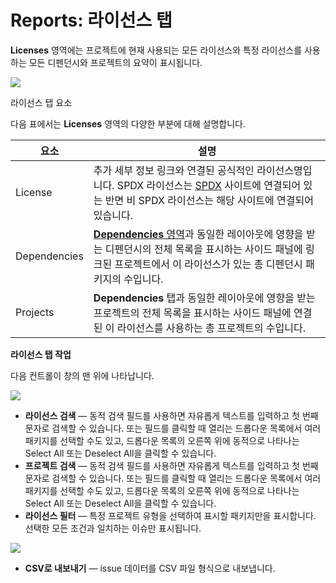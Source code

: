 # Reports: 라이선스 탭

**Licenses** 영역에는 프로젝트에 현재 사용되는 모든 라이선스와 특정 라이선스를 사용하는 모든 디펜던시와 프로젝트의 요약이 표시됩니다.

![](../../../.gitbook/assets/uuid-a6504677-415d-2241-f92c-f7c028795e7f-en.png)

라이선스 탭 요소

다음 표에서는 **Licenses** 영역의 다양한 부분에 대해 설명합니다.

| **요소**       | **설명**                                                                                                                                                             |
| ------------ | ------------------------------------------------------------------------------------------------------------------------------------------------------------------ |
| License      | 추가 세부 정보 링크와 연결된 공식적인 라이선스명입니다. SPDX 라이선스는 [SPDX](https://spdx.org) 사이트에 연결되어 있는 반면 비 SPDX 라이선스는 해당 사이트에 연결되어 있습니다.                                                |
| Dependencies | [**Dependencies** 영역](https://snyk.io/?post\_type=docs\&p=12382\&preview=true)과 동일한 레이아웃에 영향을 받는 디펜던시의 전체 목록을 표시하는 사이드 패널에 링크된 프로젝트에서 이 라이선스가 있는 총 디펜던시 패키지의 수입니다. |
| Projects     | **Dependencies** 탭과 동일한 레이아웃에 영향을 받는 프로젝트의 전체 목록을 표시하는 사이드 패널에 연결된 이 라이선스를 사용하는 총 프로젝트의 수입니다.                                                                      |

**라이선스 탭 작업**

다음 컨트롤이 창의 맨 위에 나타납니다.

![](../../../.gitbook/assets/uuid-8399334e-74b7-0649-d55c-e0ddecb54272-en.png)

* **라이선스 검색** — 동적 검색 필드를 사용하면 자유롭게 텍스트를 입력하고 첫 번째 문자로 검색할 수 있습니다. 또는 필드를 클릭할 때 열리는 드롭다운 목록에서 여러 패키지를 선택할 수도 있고, 드롭다운 목록의 오른쪽 위에 동적으로 나타나는 Select All 또는 Deselect All을 클릭할 수 있습니다.
* **프로젝트 검색** — 동적 검색 필드를 사용하면 자유롭게 텍스트를 입력하고 첫 번째 문자로 검색할 수 있습니다. 또는 필드를 클릭할 때 열리는 드롭다운 목록에서 여러 패키지를 선택할 수도 있고, 드롭다운 목록의 오른쪽 위에 동적으로 나타나는 Select All 또는 Deselect All을 클릭할 수 있습니다.
* **라이선스 필터** — 특정 프로젝트 유형을 선택하여 표시할 패키지만을 표시합니다. 선택한 모든 조건과 일치하는 이슈만 표시됩니다.

![](../../../.gitbook/assets/uuid-53b0da21-ca9b-a04c-354a-97219ae7c05b-en-1-.png)

* **CSV로 내보내기** — issue 데이터를 CSV 파일 형식으로 내보냅니다.
